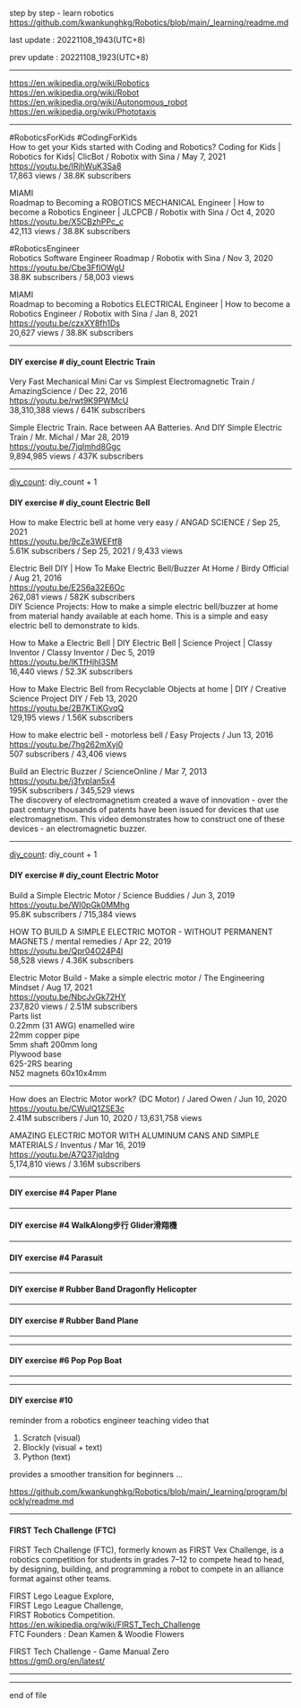 step by step - learn robotics  
  https://github.com/kwankunghkg/Robotics/blob/main/_learning/readme.md  
  
last update : 20221108_1943(UTC+8)   
  
prev update : 20221108_1923(UTC+8)  
  
---------------------------------------------  
    
  https://en.wikipedia.org/wiki/Robotics  
  https://en.wikipedia.org/wiki/Robot  
  https://en.wikipedia.org/wiki/Autonomous_robot  
  https://en.wikipedia.org/wiki/Phototaxis  
    
---------------------------------------------  
  
  
#RoboticsForKids #CodingForKids  
How to get your Kids started with Coding and Robotics? Coding for Kids | Robotics for Kids| ClicBot / Robotix with Sina /  May 7, 2021   
  https://youtu.be/IRjhWuK3Sa8  
17,863 views  / 38.8K subscribers  
    
MIAMI  
Roadmap to Becoming a ROBOTICS MECHANICAL Engineer | How to become a Robotics Engineer | JLCPCB / Robotix with Sina /  Oct 4, 2020   
  https://youtu.be/X5CBzhPPc_c  
42,113 views  / 38.8K subscribers  
  
#RoboticsEngineer  
Robotics Software Engineer Roadmap / Robotix with Sina /  Nov 3, 2020   
  https://youtu.be/Cbe3FflOWgU  
38.8K subscribers / 58,003 views   
  
MIAMI  
Roadmap to becoming a Robotics ELECTRICAL Engineer | How to become a Robotics Engineer / Robotix with Sina /  Jan 8, 2021   
  https://youtu.be/czxXY8fh1Ds  
20,627 views  / 38.8K subscribers  
  
  
---------------------------------------------  
[diy_count]: 1
  
#### DIY exercise # diy_count Electric Train 
   
Very Fast Mechanical Mini Car vs Simplest Electromagnetic Train / AmazingScience /  Dec 22, 2016   
  https://youtu.be/rwt9K9PWMcU  
38,310,388 views  / 641K subscribers  
  
  
Simple Electric Train. Race between AA Batteries. And DIY Simple Electric Train / Mr. Michal /  Mar 28, 2019   
  https://youtu.be/7jqImhd8Ggc  
9,894,985 views  / 437K subscribers  
  
  
---------------------------------------------  
[diy_count]: diy_count + 1  
#### DIY exercise # diy_count Electric Bell  
  
How to make Electric bell at home very easy / ANGAD SCIENCE /  Sep 25, 2021   
  https://youtu.be/9cZe3WEFtf8  
5.61K subscribers / Sep 25, 2021  / 9,433 views   
  
Electric Bell DIY | How To Make Electric Bell/Buzzer At Home / Birdy Official /  Aug 21, 2016  
  https://youtu.be/E2S6a32E6Oc  
262,081 views  / 582K subscribers  
DIY Science Projects: How to make a simple electric bell/buzzer at home from material handy available at each home.  This is a simple and easy electric bell to demonstrate to kids.  
  
How to Make a Electric Bell | DIY Electric Bell | Science Project | Classy Inventor / Classy Inventor /  Dec 5, 2019   
  https://youtu.be/lKTfHjhI3SM  
16,440 views  / 52.3K subscribers  
  
How to Make Electric Bell from Recyclable Objects at home | DIY / Creative Science Project DIY /  Feb 13, 2020   
  https://youtu.be/2B7KTiKGvqQ  
129,195 views  / 1.56K subscribers  
  
How to make electric bell - motorless bell / Easy Projects /  Jun 13, 2016   
  https://youtu.be/7hg262mXyj0  
507 subscribers / 43,406 views   
  
Build an Electric Buzzer / ScienceOnline /  Mar 7, 2013  
  https://youtu.be/j3fvpIan5x4  
195K subscribers / 345,529 views   
The discovery of electromagnetism created a wave of innovation - over the past century thousands of patents have been issued for devices that use electromagnetism. This video demonstrates how to construct one of these devices - an electromagnetic buzzer.  
    
---------------------------------------------  
[diy_count]: diy_count + 1  

#### DIY exercise # diy_count Electric Motor  
  
Build a Simple Electric Motor / Science Buddies /  Jun 3, 2019   
  https://youtu.be/WI0pGk0MMhg  
95.8K subscribers / 715,384 views   
  
HOW TO BUILD A SIMPLE ELECTRIC MOTOR - WITHOUT PERMANENT MAGNETS / mental remedies /  Apr 22, 2019   
  https://youtu.be/Qpr04O24P4I  
58,528 views  / 4.36K subscribers  
  
Electric Motor Build - Make a simple electric motor / The Engineering Mindset / Aug 17, 2021   
  https://youtu.be/NbcJvGk72HY  
237,820 views  / 2.51M subscribers  
Parts list  
0.22mm (31 AWG) enamelled wire  
22mm copper pipe  
5mm shaft 200mm long  
Plywood base  
625-2RS bearing  
N52 magnets 60x10x4mm  
  
  
---------------------------------------------  
  
  
How does an Electric Motor work? (DC Motor) / Jared Owen /  Jun 10, 2020   
https://youtu.be/CWulQ1ZSE3c  
2.41M subscribers / Jun 10, 2020  / 13,631,758 views   
  
  
AMAZING ELECTRIC MOTOR WITH ALUMINUM CANS AND SIMPLE MATERIALS / Inventus /  Mar 16, 2019   
https://youtu.be/A7Q37jqIdng  
5,174,810 views  / 3.16M subscribers  
  
  
  
---------------------------------------------  
  
#### DIY exercise #4 Paper Plane  
  
---------------------------------------------  
  
#### DIY exercise #4 WalkAlong步行 Glider滑翔機  
  
---------------------------------------------  
  
#### DIY exercise #4 Parasuit  
  
---------------------------------------------  
  
#### DIY exercise # Rubber Band Dragonfly Helicopter  
  
---------------------------------------------  
  
#### DIY exercise # Rubber Band Plane  
  
---------------------------------------------  
  
  
---------------------------------------------  
  
#### DIY exercise #6 Pop Pop Boat  
  
---------------------------------------------  
  
---------------------------------------------  
  
#### DIY exercise #10  
  
reminder from a robotics engineer teaching video that  
  
1. Scratch (visual)  
2. Blockly (visual + text)  
3. Python (text)  
  
provides a smoother transition for beginners ...  
  
  https://github.com/kwankunghkg/Robotics/blob/main/_learning/program/blockly/readme.md  
  
  
  
---------------------------------------------  
  
#### FIRST Tech Challenge (FTC)

FIRST Tech Challenge (FTC), formerly known as FIRST Vex Challenge, is a robotics competition for students in grades 7–12 to compete head to head, by designing, building, and programming a robot to compete in an alliance format against other teams.  
  
FIRST Lego League Explore,   
FIRST Lego League Challenge,   
FIRST Robotics Competition.  
  https://en.wikipedia.org/wiki/FIRST_Tech_Challenge  
FTC Founders : Dean Kamen & Woodie Flowers  
  
FIRST Tech Challenge - Game Manual Zero  
  https://gm0.org/en/latest/  
  
  
---------------------------------------------  
  
---------------------------------------------  
end of file

